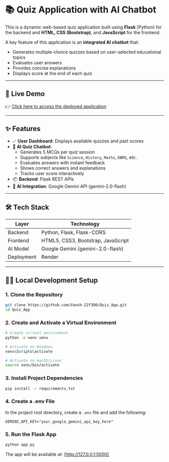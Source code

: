 # 📚 Quiz Application with AI Chatbot

This is a dynamic web-based quiz application built using **Flask** (Python) for the backend and **HTML, CSS (Bootstrap)**, and **JavaScript** for the frontend.

A key feature of this application is an **integrated AI chatbot** that:
- Generates multiple-choice quizzes based on user-selected educational topics
- Evaluates user answers
- Provides concise explanations
- Displays score at the end of each quiz

---

## 🚀 Live Demo

👉 [Click here to access the deployed application](https://quiz-app-y90v.onrender.com/)

---

## ✨ Features

- ✅ **User Dashboard**: Displays available quizzes and past scores
- 🤖 **AI Quiz Chatbot**:
  - Generates 5 MCQs per quiz session
  - Supports subjects like `Science`, `History`, `Maths`, `DBMS`, etc.
  - Evaluates answers with instant feedback
  - Shows correct answers and explanations
  - Tracks user score interactively
- 📦 **Backend**: Flask REST APIs
- 🧠 **AI Integration**: Google Gemini API (gemini-2.0-flash)

---

## 🛠️ Tech Stack

| Layer         | Technology                       |
|---------------|----------------------------------|
| Backend       | Python, Flask, Flask-CORS        |
| Frontend      | HTML5, CSS3, Bootstrap, JavaScript |
| AI Model      | Google Gemini (gemini-2.0-flash) |
| Deployment    | Render                           |

---

## 🧑‍💻 Local Development Setup

### 1. Clone the Repository
```bash
git clone https://github.com/Vansh-22f300/Quiz_App.git
cd Quiz_App
```

### 2. Create and Activate a Virtual Environment
```bash
# Create virtual environment
python -m venv venv

# Activate on Windows
venv\Scripts\activate

# Activate on macOS/Linux
source venv/bin/activate
```

### 3. Install Project Dependencies
```bash
pip install -r requirements.txt
```

### 4. Create a .env File
In the project root directory, create a `.env` file and add the following:
```env
GEMINI_API_KEY="your_google_gemini_api_key_here"
```

### 5. Run the Flask App
```bash
python app.py
```

The app will be available at: [http://127.0.0.1:5000]
